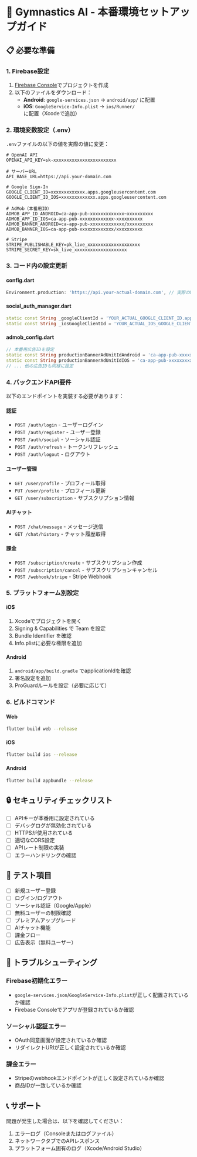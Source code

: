 # 🚀 Gymnastics AI - 本番環境セットアップガイド

## 📋 必要な準備

### 1. Firebase設定
1. [Firebase Console](https://console.firebase.google.com/)でプロジェクトを作成
2. 以下のファイルをダウンロード：
   - **Android**: `google-services.json` → `android/app/` に配置
   - **iOS**: `GoogleService-Info.plist` → `ios/Runner/` に配置（Xcodeで追加）

### 2. 環境変数設定（.env）
`.env`ファイルの以下の値を実際の値に変更：

```env
# OpenAI API
OPENAI_API_KEY=sk-xxxxxxxxxxxxxxxxxxxxxxxx

# サーバーURL
API_BASE_URL=https://api.your-domain.com

# Google Sign-In
GOOGLE_CLIENT_ID=xxxxxxxxxxxxx.apps.googleusercontent.com
GOOGLE_CLIENT_ID_IOS=xxxxxxxxxxxxx.apps.googleusercontent.com

# AdMob（本番用ID）
ADMOB_APP_ID_ANDROID=ca-app-pub-xxxxxxxxxxxxx~xxxxxxxxxx
ADMOB_APP_ID_IOS=ca-app-pub-xxxxxxxxxxxxx~xxxxxxxxxx
ADMOB_BANNER_ANDROID=ca-app-pub-xxxxxxxxxxxxx/xxxxxxxxxx
ADMOB_BANNER_IOS=ca-app-pub-xxxxxxxxxxxxx/xxxxxxxxxx

# Stripe
STRIPE_PUBLISHABLE_KEY=pk_live_xxxxxxxxxxxxxxxxxxxx
STRIPE_SECRET_KEY=sk_live_xxxxxxxxxxxxxxxxxxxx
```

### 3. コード内の設定更新

#### config.dart
```dart
Environment.production: 'https://api.your-actual-domain.com', // 実際のURLに変更
```

#### social_auth_manager.dart
```dart
static const String _googleClientId = 'YOUR_ACTUAL_GOOGLE_CLIENT_ID.apps.googleusercontent.com';
static const String _iosGoogleClientId = 'YOUR_ACTUAL_IOS_GOOGLE_CLIENT_ID.apps.googleusercontent.com';
```

#### admob_config.dart
```dart
// 本番用広告IDを設定
static const String productionBannerAdUnitIdAndroid = 'ca-app-pub-xxxxxxxxxxxxx/xxxxxxxxxx';
static const String productionBannerAdUnitIdIOS = 'ca-app-pub-xxxxxxxxxxxxx/xxxxxxxxxx';
// ... 他の広告IDも同様に設定
```

### 4. バックエンドAPI要件

以下のエンドポイントを実装する必要があります：

#### 認証
- `POST /auth/login` - ユーザーログイン
- `POST /auth/register` - ユーザー登録  
- `POST /auth/social` - ソーシャル認証
- `POST /auth/refresh` - トークンリフレッシュ
- `POST /auth/logout` - ログアウト

#### ユーザー管理
- `GET /user/profile` - プロフィール取得
- `PUT /user/profile` - プロフィール更新
- `GET /user/subscription` - サブスクリプション情報

#### AIチャット
- `POST /chat/message` - メッセージ送信
- `GET /chat/history` - チャット履歴取得

#### 課金
- `POST /subscription/create` - サブスクリプション作成
- `POST /subscription/cancel` - サブスクリプションキャンセル
- `POST /webhook/stripe` - Stripe Webhook

### 5. プラットフォーム別設定

#### iOS
1. Xcodeでプロジェクトを開く
2. Signing & Capabilities で Team を設定
3. Bundle Identifier を確認
4. Info.plistに必要な権限を追加

#### Android
1. `android/app/build.gradle` でapplicationIdを確認
2. 署名設定を追加
3. ProGuardルールを設定（必要に応じて）

### 6. ビルドコマンド

#### Web
```bash
flutter build web --release
```

#### iOS
```bash
flutter build ios --release
```

#### Android
```bash
flutter build appbundle --release
```

## 🔒 セキュリティチェックリスト

- [ ] APIキーが本番用に設定されている
- [ ] デバッグログが無効化されている
- [ ] HTTPSが使用されている
- [ ] 適切なCORS設定
- [ ] APIレート制限の実装
- [ ] エラーハンドリングの確認

## 📱 テスト項目

- [ ] 新規ユーザー登録
- [ ] ログイン/ログアウト
- [ ] ソーシャル認証（Google/Apple）
- [ ] 無料ユーザーの制限確認
- [ ] プレミアムアップグレード
- [ ] AIチャット機能
- [ ] 課金フロー
- [ ] 広告表示（無料ユーザー）

## 🚨 トラブルシューティング

### Firebase初期化エラー
- `google-services.json`/`GoogleService-Info.plist`が正しく配置されているか確認
- Firebase Consoleでアプリが登録されているか確認

### ソーシャル認証エラー
- OAuth同意画面が設定されているか確認
- リダイレクトURIが正しく設定されているか確認

### 課金エラー
- Stripeのwebhookエンドポイントが正しく設定されているか確認
- 商品IDが一致しているか確認

## 📞 サポート

問題が発生した場合は、以下を確認してください：
1. エラーログ（Consoleまたはログファイル）
2. ネットワークタブでのAPIレスポンス
3. プラットフォーム固有のログ（Xcode/Android Studio）